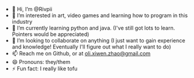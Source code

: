 - 👋 Hi, I’m @Rivpii
- 👀 I’m interested in art, video games and learning how to program in this industry
- 🌱 I’m currently learning python and java. (I've still got lots to learn. Pointers would be appreciated)
- 💞️ I’m looking to collaborate on anything (I just want to gain experience and knowledge! Eventually I'll figure out what I really want to do)
- 📫 Reach me on Github, or at oli.xiwen.zhao@gmail.com
- 😄 Pronouns: they/them
- ⚡ Fun fact: I really like tofu

<!---
Rivpii/Rivpii is a ✨ special ✨ repository because its `README.md` (this file) appears on your GitHub profile.
You can click the Preview link to take a look at your changes.
--->
